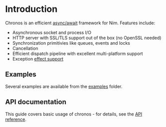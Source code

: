 # Introduction

Chronos is an efficient [async/await](https://en.wikipedia.org/wiki/Async/await) framework for Nim. Features include:

* Asynchronous socket and process I/O
* HTTP server with SSL/TLS support out of the box (no OpenSSL needed)
* Synchronization primitivies like queues, events and locks
* Cancellation
* Efficient dispatch pipeline with excellent multi-platform support
* Exception [effect support](./guide.md#error-handling)

## Examples

Several examples are available from the [examples](./examples/) folder.

## API documentation

This guide covers basic usage of chronos - for details, see the
[API reference](./api/chronos.html).
